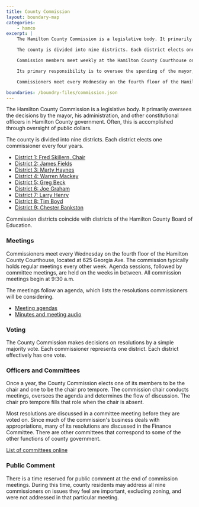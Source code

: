 ```yaml
---
title: County Commission
layout: boundary-map
categories:
    - hamco
excerpt: | 
    The Hamilton County Commission is a legislative body. It primarily oversees the decisions by the mayor, his administration, and other constitutional officers in Hamilton County government. Often, this is accomplished through oversight of public dollars.

    The county is divided into nine districts. Each district elects one commissioner every four years.

    Commission members meet weekly at the Hamilton County Courthouse on Georgia Avenue to discuss and vote on resolutions.

    Its primary responsibility is to oversee the spending of the mayor, his administration and other constitutional offices in county government.

    Commissioners meet every Wednesday on the fourth floor of the Hamilton County Courthouse, located at 625 Georgia Ave. The commission typically holds regular meetings every other week. Agenda sessions, followed by committee meetings, are held on the weeks in between. All commission meetings begin at 9:30 a.m.

boundaries: /boundry-files/commission.json
---
```


The Hamilton County Commission is a legislative body. It primarily oversees the decisions by the mayor, his administration, and other constitutional officers in Hamilton County government. Often, this is accomplished through oversight of public dollars.

The county is divided into nine districts. Each district elects one commissioner every four years.

+ [District 1: Fred Skillern, Chair](http://www.hamiltontn.gov/Commission/districts/1.aspx)
+ [District 2: James Fields](http://www.hamiltontn.gov/Commission/districts/2.aspx)
+ [District 3: Marty Haynes](http://www.hamiltontn.gov/Commission/districts/3.aspx)
+ [District 4: Warren Mackey](http://www.hamiltontn.gov/Commission/districts/4.aspx)
+ [District 5: Greg Beck](http://www.hamiltontn.gov/Commission/districts/5.aspx)
+ [District 6: Joe Graham](http://www.hamiltontn.gov/Commission/districts/6.aspx)
+ [District 7: Larry Henry](http://www.hamiltontn.gov/Commission/districts/7.aspx)
+ [District 8: Tim Boyd](http://www.hamiltontn.gov/Commission/districts/8.aspx)
+ [District 9: Chester Bankston](http://www.hamiltontn.gov/Commission/districts/9.aspx)

Commission districts coincide with districts of the Hamilton County Board of Education.

### Meetings

Commissioners meet every Wednesday on the fourth floor of the Hamilton County Courthouse, located at 625 Georgia Ave. The commission typically holds regular meetings every other week. Agenda sessions, followed by committee meetings, are held on the weeks in between. All commission meetings begin at 9:30 a.m.

The meetings follow an agenda, which lists the resolutions commissioners will be considering.

+ [Meeting agendas](http://www.hamiltontn.gov/commission/meetings.aspx)
+ [Minutes and meeting audio](http://www.hamiltontn.gov/commission/Minutes.aspx)

### Voting

The County Commission makes decisions on resolutions by a simple majority vote. Each commissioner represents one district. Each district effectively has one vote.

### Officers and Committees

Once a year, the County Commission elects one of its members to be the chair and one to be the chair pro tempore. The commission chair conducts meetings, oversees the agenda and determines the flow of discussion. The chair pro tempore fills that role when the chair is absent.

Most resolutions are discussed in a committee meeting before they are voted on. Since much of the commission's business deals with appropriations, many of its resolutions are discussed in the Finance Committee. There are other committees that correspond to some of the other functions of county government.

[List of committees online](http://www.hamiltontn.gov/commission/Committees.aspx)

### Public Comment

There is a time reserved for public comment at the end of commission meetings. During this time, county residents may address all nine commissioners on issues they feel are important, excluding zoning, and were not addressed in that particular meeting.






